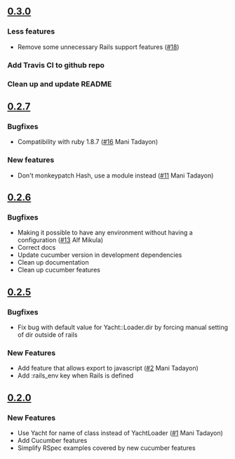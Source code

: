 ## [0.3.0](https://github.com/attinteractive/yacht/compare/0.2.7...0.3.0)

### Less features
* Remove some unnecessary Rails support features ([#18](https://github.com/attinteractive/yacht/issues/18))

### Add Travis CI to github repo

### Clean up and update README

## [0.2.7](https://github.com/attinteractive/yacht/compare/0.2.6...0.2.7)

### Bugfixes
* Compatibility with ruby 1.8.7 ([#16](https://github.com/attinteractive/yacht/issues/16) Mani Tadayon)

### New features
* Don't monkeypatch Hash, use a module instead ([#11](https://github.com/attinteractive/yacht/issues/11) Mani Tadayon)

## [0.2.6](https://github.com/attinteractive/yacht/compare/0.2.5...0.2.6)

### Bugfixes
* Making it possible to have any environment without having a configuration ([#13](https://github.com/attinteractive/yacht/pull/13) Alf Mikula)
* Correct docs
* Update cucumber version in development dependencies
* Clean up documentation
* Clean up cucumber features


## [0.2.5](https://github.com/attinteractive/yacht/compare/0.2.0...0.2.5)

### Bugfixes
* Fix bug with default value for Yacht::Loader.dir by forcing manual setting of dir outside of rails

### New Features
* Add feature that allows export to javascript ([#2](https://github.com/attinteractive/yacht/issues/2) Mani Tadayon)
* Add :rails_env key when Rails is defined


## [0.2.0](https://github.com/attinteractive/yacht/compare/0.1.2...0.2.0)

### New Features
* Use Yacht for name of class instead of YachtLoader
 ([#1](https://github.com/attinteractive/yacht/issues/1) Mani Tadayon)
* Add Cucumber features
* Simplify RSpec examples covered by new cucumber features